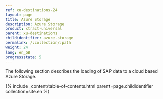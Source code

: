 ```yaml
---
ref: xu-destinations-24
layout: page
title: Azure Storage
description: Azure Storage
product: xtract-universal
parent: xu-destinations
childidentifier: azure-storage
permalink: /:collection/:path
weight: 24
lang: en_GB
progressstate: 5
---
```


The following section describes the loading of SAP data to a cloud based Azure Storage. 

{% include _content/table-of-contents.html parent=page.childidentifier collection=site.en %}

